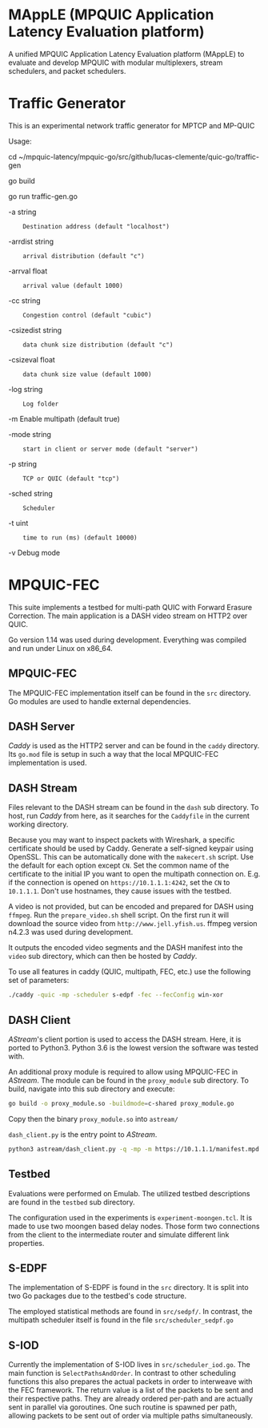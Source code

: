 MAppLE (MPQUIC Application Latency Evaluation platform)
==========
A unified MPQUIC Application Latency Evaluation platform (MAppLE) to evaluate and develop MPQUIC with modular multiplexers, stream schedulers, and packet schedulers.

# Traffic Generator

This is an experimental network traffic generator for MPTCP and MP-QUIC

Usage:

cd ~/mpquic-latency/mpquic-go/src/github/lucas-clemente/quic-go/traffic-gen

go build

go run traffic-gen.go

  -a string
  
        Destination address (default "localhost")
        
  -arrdist string
  
        arrival distribution (default "c")
        
  -arrval float
  
        arrival value (default 1000)
        
  -cc string
  
        Congestion control (default "cubic")
        
  -csizedist string
  
        data chunk size distribution (default "c")
        
  -csizeval float
  
        data chunk size value (default 1000)
        
  -log string
  
        Log folder
        
  -m    Enable multipath (default true)
  
  -mode string
  
        start in client or server mode (default "server")
        
  -p string
  
        TCP or QUIC (default "tcp")
        
  -sched string
  
        Scheduler
        
  -t uint
  
        time to run (ms) (default 10000)
        
  -v    Debug mode



MPQUIC-FEC
==========

This suite implements a testbed for multi-path QUIC with Forward Erasure
Correction. The main application is a DASH video stream on HTTP2 over QUIC.

Go version 1.14 was used during development. Everything was compiled and run
under Linux on x86_64.

MPQUIC-FEC
----------

The MPQUIC-FEC implementation itself can be found in the `src` directory. Go
modules are used to handle external dependencies.

DASH Server
-----------

_Caddy_ is used as the HTTP2 server and can be found in the `caddy` directory.
Its `go.mod` file is setup in such a way that the local MPQUIC-FEC
implementation is used.

DASH Stream
-----------

Files relevant to the DASH stream can be found in the `dash` sub directory. To
host, run _Caddy_ from here, as it searches for the `Caddyfile` in the current
working directory.

Because you may want to inspect packets with Wireshark, a specific certificate
should be used by Caddy. Generate a self-signed keypair using OpenSSL. This can
be automatically done with the `makecert.sh` script. Use the default for each
option except `CN`. Set the common name of the certificate to the initial IP
you want to open the multipath connection on. E.g. if the connection is opened
on `https://10.1.1.1:4242`, set the `CN` to `10.1.1.1`. Don't use hostnames,
they cause issues with the testbed.

A video is not provided, but can be encoded and prepared for DASH using
`ffmpeg`. Run the `prepare_video.sh` shell script. On the first run it will
download the source video from `http://www.jell.yfish.us`. ffmpeg version
n4.2.3 was used during development.

It outputs the encoded video segments and the DASH manifest into the `video`
sub directory, which can then be hosted by _Caddy_.

To use all features in caddy (QUIC, multipath, FEC, etc.) use the following
set of parameters:

```sh
./caddy -quic -mp -scheduler s-edpf -fec --fecConfig win-xor
```

DASH Client
-----------

_AStream_'s client portion is used to access the DASH stream. Here, it is
ported to Python3. Python 3.6 is the lowest version the software was tested
with.

An additional proxy module is required to allow using MPQUIC-FEC in _AStream_.
The module can be found in the `proxy_module` sub directory. To build, navigate
into this sub directory and execute:

```sh
go build -o proxy_module.so -buildmode=c-shared proxy_module.go
```

Copy then the binary `proxy_module.so` into `astream/`

`dash_client.py` is the entry point to _AStream_.

```sh
python3 astream/dash_client.py -q -mp -m https://10.1.1.1/manifest.mpd -s s-edpf --fec --fecConfig win-xor
```

Testbed
-------

Evaluations were performed on Emulab. The utilized testbed descriptions are
found in the `testbed` sub directory.

The configuration used in the experiments is `experiment-moongen.tcl`. It is
made to use two moongen based delay nodes. Those form two connections from the
client to the intermediate router and simulate different link properties.

S-EDPF
------

The implementation of S-EDPF is found in the `src` directory. It is split into
two Go packages due to the testbed's code structure.

The employed statistical methods are found in `src/sedpf/`. In contrast, the
multipath scheduler itself is found in the file `src/scheduler_sedpf.go`

S-IOD
------

Currently the implementation of S-IOD lives in `src/scheduler_iod.go`. The main
function is `SelectPathsAndOrder`. In contrast to other scheduling functions
this also prepares the actual packets in order to interweave with the FEC
framework. The return value is a list of the packets to be sent and their
respective paths.  They are already ordered per-path and are actually sent in
parallel via goroutines. One such routine is spawned per path, allowing packets
to be sent out of order via multiple paths simultaneously.
